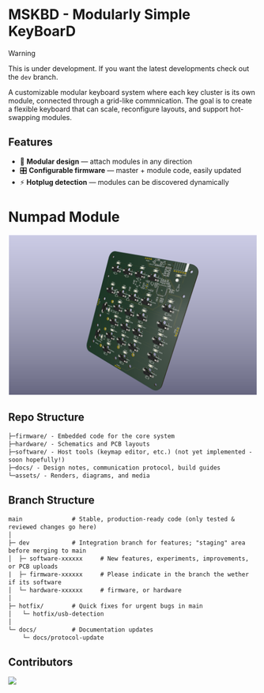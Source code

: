 # MSKBD - Modularly Simple KeyBoarD

> [!WARNING]  
> This is under development. If you want the latest developments check out the `dev` branch.

A customizable modular keyboard system where each key cluster is its own module, connected through a grid-like commnication. The goal is to create a flexible keyboard that can scale, reconfigure layouts, and support hot-swapping modules.

## Features
- 🧩 **Modular design** — attach modules in any direction
- 🎛️ **Configurable firmware** — master + module code, easily updated
- ⚡ **Hotplug detection** — modules can be discovered dynamically

# Numpad Module

![Numpad Rear](./assets/numpad-backv1.png)

## Repo Structure
```
├─firmware/ - Embedded code for the core system
├─hardware/ - Schematics and PCB layouts
├─software/ - Host tools (keymap editor, etc.) (not yet implemented - soon hopefully!)
├─docs/ - Design notes, communication protocol, build guides
└─assets/ - Renders, diagrams, and media
```

## Branch Structure
```
main              # Stable, production-ready code (only tested & reviewed changes go here)
│
├─ dev            # Integration branch for features; "staging" area before merging to main
│  ├─ software-xxxxxx     # New features, experiments, improvements, or PCB uploads    
|  ├─ firmware-xxxxxx     # Please indicate in the branch the wether if its software
│  └─ hardware-xxxxxx     # firmware, or hardware
│
├─ hotfix/        # Quick fixes for urgent bugs in main
│   └─ hotfix/usb-detection
│
└─ docs/          # Documentation updates
    └─ docs/protocol-update
```

## Contributors
<a href="https://github.com/Kymkim/modular-kbd/graphs/contributors">
  <img src="https://contrib.rocks/image?repo=Kymkim/modular-kbd" />
</a>
